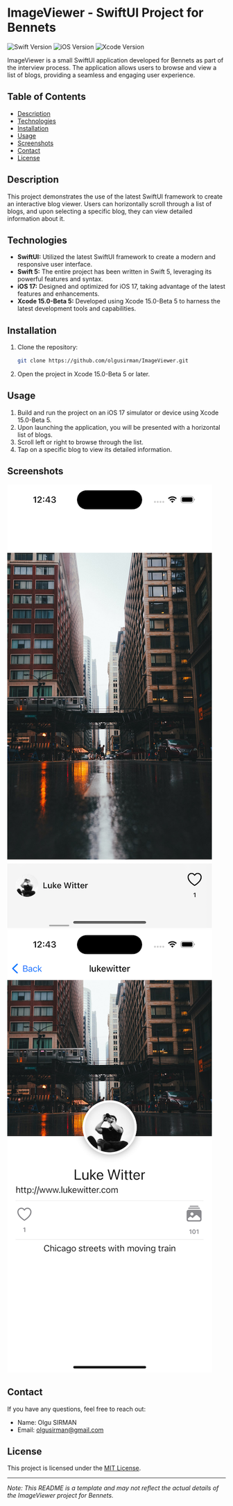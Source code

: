 # ImageViewer - SwiftUI Project for Bennets

![Swift Version](https://img.shields.io/badge/Swift-5-blue.svg)
![iOS Version](https://img.shields.io/badge/iOS-17-green.svg)
![Xcode Version](https://img.shields.io/badge/Xcode-15.0--Beta%205-orange.svg)

ImageViewer is a small SwiftUI application developed for Bennets as part of the interview process. The application allows users to browse and view a list of blogs, providing a seamless and engaging user experience.

## Table of Contents

- [Description](#description)
- [Technologies](#technologies)
- [Installation](#installation)
- [Usage](#usage)
- [Screenshots](#screenshots)
- [Contact](#contact)
- [License](#license)

## Description

This project demonstrates the use of the latest SwiftUI framework to create an interactive blog viewer. Users can horizontally scroll through a list of blogs, and upon selecting a specific blog, they can view detailed information about it.

## Technologies

- **SwiftUI:** Utilized the latest SwiftUI framework to create a modern and responsive user interface.
- **Swift 5:** The entire project has been written in Swift 5, leveraging its powerful features and syntax.
- **iOS 17:** Designed and optimized for iOS 17, taking advantage of the latest features and enhancements.
- **Xcode 15.0-Beta 5:** Developed using Xcode 15.0-Beta 5 to harness the latest development tools and capabilities.

## Installation

1. Clone the repository:

   ```bash
   git clone https://github.com/olgusirman/ImageViewer.git
   ```

2. Open the project in Xcode 15.0-Beta 5 or later.

## Usage

1. Build and run the project on an iOS 17 simulator or device using Xcode 15.0-Beta 5.
2. Upon launching the application, you will be presented with a horizontal list of blogs.
3. Scroll left or right to browse through the list.
4. Tap on a specific blog to view its detailed information.

## Screenshots

![Screenshot 1](screenshots/feed.png)
![Screenshot 2](screenshots/photoDetail.png)

## Contact

If you have any questions, feel free to reach out:

- Name: Olgu SIRMAN
- Email: olgusirman@gmail.com

## License

This project is licensed under the [MIT License](LICENSE).

---

_Note: This README is a template and may not reflect the actual details of the ImageViewer project for Bennets._

